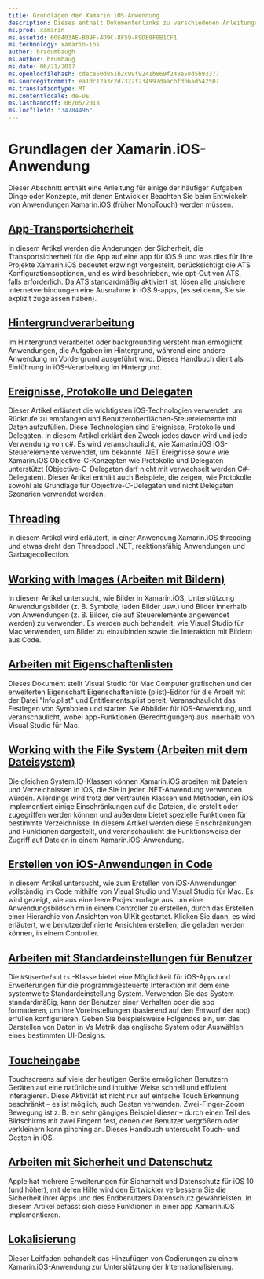 ```yaml
---
title: Grundlagen der Xamarin.iOS-Anwendung
description: Dieses enthält Dokumentenlinks zu verschiedenen Anleitungen, die für die Entwicklung von Xamarin.iOS, wie Sicherheit auf Transportebene app, grundlegende Konzepte beschrieben backgrounding, Ereignisse und threading.
ms.prod: xamarin
ms.assetid: 608403AE-B09F-4D9C-8F59-F9DE9F0B1CF1
ms.technology: xamarin-ios
author: bradumbaugh
ms.author: brumbaug
ms.date: 06/21/2017
ms.openlocfilehash: cdace50d851b2c99f9241b869f248e58d5b93377
ms.sourcegitcommit: ea1dc12a3c2d7322f234997daacbfdb6ad542507
ms.translationtype: MT
ms.contentlocale: de-DE
ms.lasthandoff: 06/05/2018
ms.locfileid: "34784496"
---
```

# <a name="xamarinios-application-fundamentals"></a>Grundlagen der Xamarin.iOS-Anwendung

Dieser Abschnitt enthält eine Anleitung für einige der häufiger Aufgaben Dinge oder Konzepte, mit denen Entwickler Beachten Sie beim Entwickeln von Anwendungen Xamarin.iOS (früher MonoTouch) werden müssen.

## <a name="app-transport-securityiosapp-fundamentalsatsmd"></a>[App-Transportsicherheit](~/ios/app-fundamentals/ats.md)

In diesem Artikel werden die Änderungen der Sicherheit, die Transportsicherheit für die App auf eine app für iOS 9 und was dies für Ihre Projekte Xamarin.iOS bedeutet erzwingt vorgestellt, berücksichtigt die ATS Konfigurationsoptionen, und es wird beschrieben, wie opt-Out von ATS, falls erforderlich. Da ATS standardmäßig aktiviert ist, lösen alle unsichere internetverbindungen eine Ausnahme in iOS 9-apps, (es sei denn, Sie sie explizit zugelassen haben).


## <a name="backgroundingiosapp-fundamentalsbackgroundingindexmd"></a>[Hintergrundverarbeitung](~/ios/app-fundamentals/backgrounding/index.md)

Im Hintergrund verarbeitet oder backgrounding versteht man ermöglicht Anwendungen, die Aufgaben im Hintergrund, während eine andere Anwendung im Vordergrund ausgeführt wird. Dieses Handbuch dient als Einführung in iOS-Verarbeitung im Hintergrund.


## <a name="events-protocols-and-delegatesiosapp-fundamentalsdelegates-protocols-and-eventsmd"></a>[Ereignisse, Protokolle und Delegaten](~/ios/app-fundamentals/delegates-protocols-and-events.md)

Dieser Artikel erläutert die wichtigsten iOS-Technologien verwendet, um Rückrufe zu empfangen und Benutzeroberflächen-Steuerelemente mit Daten aufzufüllen. Diese Technologien sind Ereignisse, Protokolle und Delegaten. In diesem Artikel erklärt den Zweck jedes davon wird und jede Verwendung von c#. Es wird veranschaulicht, wie Xamarin.iOS iOS-Steuerelemente verwendet, um bekannte .NET Ereignisse sowie wie Xamarin.iOS Objective-C-Konzepten wie Protokolle und Delegaten unterstützt (Objective-C-Delegaten darf nicht mit verwechselt werden C#-Delegaten). Dieser Artikel enthält auch Beispiele, die zeigen, wie Protokolle sowohl als Grundlage für Objective-C-Delegaten und nicht Delegaten Szenarien verwendet werden.

## <a name="threadingiosapp-fundamentalsthreadingmd"></a>[Threading](~/ios/app-fundamentals/threading.md)

In diesem Artikel wird erläutert, in einer Anwendung Xamarin.iOS threading und etwas dreht den Threadpool .NET, reaktionsfähig Anwendungen und Garbagecollection.&nbsp;

## <a name="working-with-imagesiosapp-fundamentalsimages-iconsindexmd"></a>[Working with Images (Arbeiten mit Bildern)](~/ios/app-fundamentals/images-icons/index.md)

In diesem Artikel untersucht, wie Bilder in Xamarin.iOS, Unterstützung Anwendungsbilder (z. B. Symbole, laden Bilder usw.) und Bilder innerhalb von Anwendungen (z. B. Bilder, die auf Steuerelemente angewendet werden) zu verwenden. Es werden auch behandelt, wie Visual Studio für Mac verwenden, um Bilder zu einzubinden sowie die Interaktion mit Bildern aus Code.

## <a name="working-with-property-listsiosapp-fundamentalsindexmd"></a>[Arbeiten mit Eigenschaftenlisten](~/ios/app-fundamentals/index.md)

Dieses Dokument stellt Visual Studio für Mac Computer grafischen und der erweiterten Eigenschaft Eigenschaftenliste (plist)-Editor für die Arbeit mit der Datei "Info.plist" und Entitlements.plist bereit. Veranschaulicht das Festlegen von Symbolen und starten Sie Abbilder für iOS-Anwendung, und veranschaulicht, wobei app-Funktionen (Berechtigungen) aus innerhalb von Visual Studio für Mac.

## <a name="working-with-the-file-systemiosapp-fundamentalsfile-systemmd"></a>[Working with the File System (Arbeiten mit dem Dateisystem)](~/ios/app-fundamentals/file-system.md)

Die gleichen System.IO-Klassen können Xamarin.iOS arbeiten mit Dateien und Verzeichnissen in iOS, die Sie in jeder .NET-Anwendung verwenden würden. Allerdings wird trotz der vertrauten Klassen und Methoden, ein iOS implementiert einige Einschränkungen auf die Dateien, die erstellt oder zugegriffen werden können und außerdem bietet spezielle Funktionen für bestimmte Verzeichnisse. In diesem Artikel werden diese Einschränkungen und Funktionen dargestellt, und veranschaulicht die Funktionsweise der Zugriff auf Dateien in einem Xamarin.iOS-Anwendung.

## <a name="creating-ios-applications-in-codeiosapp-fundamentalsios-code-onlymd"></a>[Erstellen von iOS-Anwendungen in Code](~/ios/app-fundamentals/ios-code-only.md)

In diesem Artikel untersucht, wie zum Erstellen von iOS-Anwendungen vollständig im Code mithilfe von Visual Studio und Visual Studio für Mac. Es wird gezeigt, wie aus eine leere Projektvorlage aus, um eine Anwendungsbildschirm in einem Controller zu erstellen, durch das Erstellen einer Hierarchie von Ansichten von UIKit gestartet. Klicken Sie dann, es wird erläutert, wie benutzerdefinierte Ansichten erstellen, die geladen werden können, in einem Controller.

## <a name="working-with-user-defaultsiosapp-fundamentalsuser-defaultsmd"></a>[Arbeiten mit Standardeinstellungen für Benutzer](~/ios/app-fundamentals/user-defaults.md)

Die `NSUserDefaults` -Klasse bietet eine Möglichkeit für iOS-Apps und Erweiterungen für die programmgesteuerte Interaktion mit dem eine systemweite Standardeinstellung System. Verwenden Sie das System standardmäßig, kann der Benutzer einer Verhalten oder die app formatieren, um ihre Voreinstellungen (basierend auf den Entwurf der app) erfüllen konfigurieren. Geben Sie beispielsweise Folgendes ein, um das Darstellen von Daten in Vs Metrik das englische System oder Auswählen eines bestimmten UI-Designs.

## <a name="touchiosapp-fundamentalstouchindexmd"></a>[Toucheingabe](~/ios/app-fundamentals/touch/index.md)

Touchscreens auf viele der heutigen Geräte ermöglichen Benutzern Geräten auf eine natürliche und intuitive Weise schnell und effizient interagieren. Diese Aktivität ist nicht nur auf einfache Touch Erkennung beschränkt – es ist möglich, auch Gesten verwenden. Zwei-Finger-Zoom Bewegung ist z. B. ein sehr gängiges Beispiel dieser – durch einen Teil des Bildschirms mit zwei Fingern fest, denen der Benutzer vergrößern oder verkleinern kann pinching an. Dieses Handbuch untersucht Touch- und Gesten in iOS.

## <a name="working-with-security-and-privacyiosapp-fundamentalssecurity-privacymd"></a>[Arbeiten mit Sicherheit und Datenschutz](~/ios/app-fundamentals/security-privacy.md)

Apple hat mehrere Erweiterungen für Sicherheit und Datenschutz für iOS 10 (und höher), mit deren Hilfe wird den Entwickler verbessern Sie die Sicherheit ihrer Apps und des Endbenutzers Datenschutz gewährleisten. In diesem Artikel befasst sich diese Funktionen in einer app Xamarin.iOS implementieren.

##  <a name="localizationiosapp-fundamentalslocalizationindexmd"></a>[Lokalisierung](~/ios/app-fundamentals/localization/index.md)

Dieser Leitfaden behandelt das Hinzufügen von Codierungen zu einem Xamarin.iOS-Anwendung zur Unterstützung der Internationalisierung.
